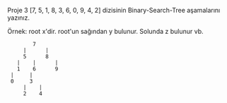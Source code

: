 Proje 3
[7, 5, 1, 8, 3, 6, 0, 9, 4, 2] dizisinin Binary-Search-Tree aşamalarını yazınız.

Örnek: root x'dir. root'un sağından y bulunur. Solunda z bulunur vb.

            7
         |      | 
         5      8
       |    |      |
       1    6      9
     |     |
     0     3
         |    |
         2    4